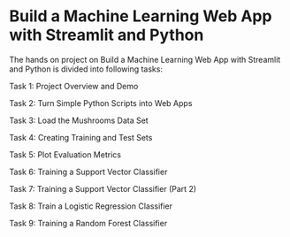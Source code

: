 #  Build a Machine Learning Web App with Streamlit and Python

The hands on project on Build a Machine Learning Web App with Streamlit and Python is divided into following tasks:

Task 1: Project Overview and Demo

Task 2: Turn Simple Python Scripts into Web Apps

Task 3: Load the Mushrooms Data Set

Task 4: Creating Training and Test Sets

Task 5: Plot Evaluation Metrics

Task 6: Training a Support Vector Classifier

Task 7: Training a Support Vector Classifier (Part 2)

Task 8: Train a Logistic Regression Classifier

Task 9: Training a Random Forest Classifier
